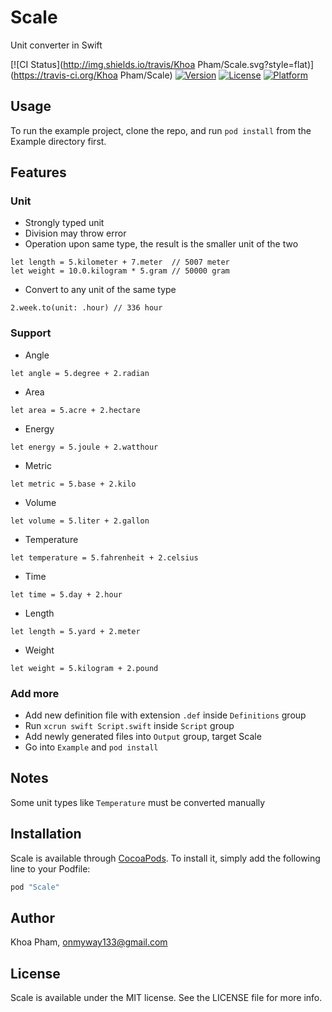 # Scale
Unit converter in Swift

[![CI Status](http://img.shields.io/travis/Khoa Pham/Scale.svg?style=flat)](https://travis-ci.org/Khoa Pham/Scale)
[![Version](https://img.shields.io/cocoapods/v/Scale.svg?style=flat)](http://cocoapods.org/pods/Scale)
[![License](https://img.shields.io/cocoapods/l/Scale.svg?style=flat)](http://cocoapods.org/pods/Scale)
[![Platform](https://img.shields.io/cocoapods/p/Scale.svg?style=flat)](http://cocoapods.org/pods/Scale)

## Usage

To run the example project, clone the repo, and run `pod install` from the Example directory first.

## Features

### Unit

- Strongly typed unit
- Division may throw error
- Operation upon same type, the result is the smaller unit of the two

```
let length = 5.kilometer + 7.meter  // 5007 meter
let weight = 10.0.kilogram * 5.gram // 50000 gram
```

- Convert to any unit of the same type

```
2.week.to(unit: .hour) // 336 hour
```

### Support

- Angle
```
let angle = 5.degree + 2.radian
```

- Area
```
let area = 5.acre + 2.hectare
```

- Energy
```
let energy = 5.joule + 2.watthour
```

- Metric
```
let metric = 5.base + 2.kilo
```

- Volume
```
let volume = 5.liter + 2.gallon
```

- Temperature
```
let temperature = 5.fahrenheit + 2.celsius
```

- Time
```
let time = 5.day + 2.hour
```

- Length
```
let length = 5.yard + 2.meter
```

- Weight
```
let weight = 5.kilogram + 2.pound
```

### Add more

- Add new definition file with extension `.def` inside `Definitions` group
- Run `xcrun swift Script.swift` inside `Script` group
- Add newly generated files into `Output` group, target Scale
- Go into `Example` and `pod install`

## Notes

Some unit types like `Temperature` must be converted manually

## Installation

Scale is available through [CocoaPods](http://cocoapods.org). To install
it, simply add the following line to your Podfile:

```ruby
pod "Scale"
```

## Author

Khoa Pham, onmyway133@gmail.com

## License

Scale is available under the MIT license. See the LICENSE file for more info.
